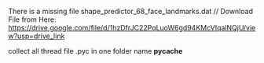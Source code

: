 There is a missing file shape_predictor_68_face_landmarks.dat  // Download File from Here: https://drive.google.com/file/d/1hzDfrJC22PqLuoW6gd94KMcVIqalNQjU/view?usp=drive_link

collect all thread file .pyc in one folder name  __pycache__
